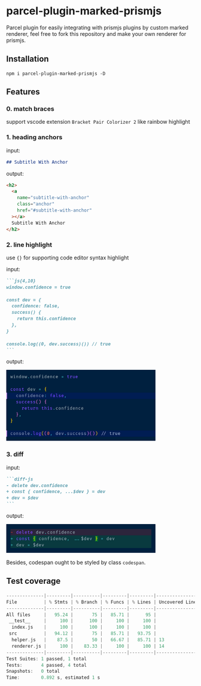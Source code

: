 # parcel-plugin-marked-prismjs

Parcel plugin for easily integrating with prismjs plugins by custom marked renderer, feel free to fork this repository and make your own renderer for prismjs.

## Installation

```
npm i parcel-plugin-marked-prismjs -D
```

## Features

### 0. match braces

support vscode extension `Bracket Pair Colorizer 2` like rainbow highlight

### 1. heading anchors

input:

```md
## Subtitle With Anchor
```

output:

```html
<h2>
  <a
    name="subtitle-with-anchor"
    class="anchor"
    href="#subtitle-with-anchor"
  ></a>
  Subtitle With Anchor
</h2>
```

### 2. line highlight

use `{}` for supporting code editor syntax highlight

input:

````md
```js{4,10}
window.confidence = true

const dev = {
  confidence: false,
  success() {
    return this.confidence
  },
}

console.log((0, dev.success)()) // true
```
````

output:

![linehighlight](example/img/line-highlight.png)

### 3. diff

input:

````md
```diff-js
- delete dev.confidence
+ const { confidence, ...$dev } = dev
+ dev = $dev
```
````

output:

![diff](example/img/diff.png)

Besides, codespan ought to be styled by class `codespan`.

## Test coverage

```c
--------------|---------|----------|---------|---------|-------------------
File          | % Stmts | % Branch | % Funcs | % Lines | Uncovered Line #s
--------------|---------|----------|---------|---------|-------------------
All files     |   95.24 |       75 |   85.71 |      95 |
 __test__     |     100 |      100 |     100 |     100 |
  index.js    |     100 |      100 |     100 |     100 |
 src          |   94.12 |       75 |   85.71 |   93.75 |
  helper.js   |    87.5 |       50 |   66.67 |   85.71 | 13
  renderer.js |     100 |    83.33 |     100 |     100 | 14
--------------|---------|----------|---------|---------|-------------------
Test Suites: 1 passed, 1 total
Tests:       4 passed, 4 total
Snapshots:   0 total
Time:        0.892 s, estimated 1 s
```
